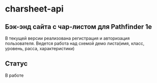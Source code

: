 # charsheet-api

## Бэк-энд сайта с чар-листом для Pathfinder 1e
В текущей версии реализована регистрация и авторизация пользователя.
Ведется работа над схемой демо листа(имя, класс, уровень, расса, характеристики)

## Статус
В работе